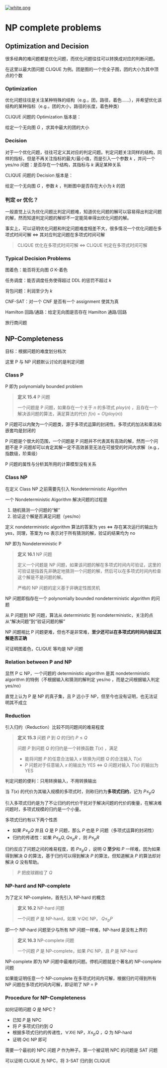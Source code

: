 [![white.png](https://i.loli.net/2019/04/11/5cae134487910.png)](https://github.com/i1123581321/NJU-open-resource)

# NP complete problems

## Optimization and Decision

很多经典的难问题都是优化问题，而优化问题往往可以转换成对应的判断问题。

在这里以最大团问题 CLIQUE 为例。团是图的一个完全子图，团的大小为其中顶点的个数

### Optimization

优化问题往往是关注某种特殊的结构（e.g.，团，路径，着色……），并希望优化该结构的某种指标（e.g.，团的大小，路径的长度，着色种类）

CLIQUE 问题的 Optimization 版本是：

给定一个无向图 $G$ ，求其中最大的团的大小

### Decision

对于一个优化问题，往往可定义其对应的判定问题。判定问题关注同样的结构，同样的指标，但是不再关注指标的最大/最小值，而是引入一个参数 $k$ ，并问一个 yes/no 问题：是否存在一个结构，其指标与 $k$ 满足某种关系

CLIQUE 问题的 Decision 版本是：

给定一个无向图 $G$ ，参数 $k$ ，判断图中是否存在大小为 $k$ 的团

### 判定 or 优化？

一般直觉上认为优化问题比判定问题难，知道优化问题的解可以容易得出判定问题的解，然而知道判定问题的解却不一定能简单得出优化问题的解。

事实上，可以证明优化问题和判定问题难度相差不大，很多情况一个优化问题在多项式时间可解 $\iff$ 其对应判定问题在多项式时间可解

> CLIQUE 优化在多项式时间可解 $\iff$ CLIQUE 判定在多项式时间可解

### Typical Decision Problems

图着色：能否将无向图 $G$ K-着色

任务调度：能否调度任务使得超过 DDL 的惩罚不超过 $k$

背包问题：利润至少为 $k$

CNF-SAT：对一个 CNF 是否有一个 assignment 使其为真

Hamilton 回路/通路：给定无向图是否存在 Hamilton 通路/回路

旅行商问题

## NP-Completeness

目标：根据问题的难度划分档次

这里 P 与 NP 问题默认讨论的是判定问题

### Class P

P 即为 polynomially bounded problem

> **定义 15.4** P 问题
>
> 一个问题是 P 问题，如果存在一个关于 $n$ 的多项式 $ploy(n)$ ，且存在一个解决该问题的算法，满足算法的代价 $f(n) = O(ploy(n))$

P 问题可以内聚为一个问题类，源于多项式运算的封闭性。多项式的加法和乘法和嵌套均是封闭的

P 问题是个很大的范围，一个问题是 P 问题并不代表其有高效的解，然而一个问题不是 P 问题却可以肯定其解一定不高效甚至无法在可接受的时间内求解（e.g.，指数级，阶乘级）

P 问题的属性与分析其所用的计算模型没有关系

### Class NP

在定义 Class NP 之前需要先引入 Nondeterministic Algorithm

一个 Nondeterministic Algorithm 解决问题的过程是

1. 随机猜测一个问题的“解”
2. 验证这个解是否满足问题（yes/no）

定义 nondeterministic algorithm 算法的答案为 yes $\iff$ 存在某次运行的输出为 yes，同理，答案为 no 表示对于所有猜测的解，验证的结果均为 no

NP 即为 Nondeterministic P

> **定义 16.1** NP 问题
>
> 定义一个问题是 NP 问题，如果该问题的解在多项式时间内可验证，这里的可验证是指首先非确定地猜测一个问题的解，然后可以在多项式时间内检查这个解是不是问题的解。
>
> 严格的 NP 问题的定义基于非确定性图灵机

NP 问题即指存在一个 polynomially bounded nondeterministic algorithm 的问题

从 P 问题到 NP 问题，算法从 deterministic 到 nondeterministic，关注的点从“解决问题”到“验证问题的解”

NP 问题相比 P 问题更难，但也不是非常难，**至少还可以在多项式的时间内验证其解是否正确**

可证明图着色，CLIQUE 等均是 NP 问题

### Relation between P and NP

显然 P $\subseteq$ NP，一个问题的 deterministic algorithm 是其 nondeterministic algorithm 的特例（不根据输入和猜测的解判定 yes/no ，而是之间根据输入判定 yes/no）

直觉上认为 P 是 NP 的真子集，且 P 远小于 NP，但至今也没有证明，也无法证明其不成立

### Reduction

引入归约（Reduction）比较不同问题间的难易程度

> **定义 15.3** 问题 $P$ 到 $Q$ 的归约 $P \leqslant Q$
>
> 问题 $P$ 到问题 $Q$ 的归约是一个转换函数 $T(x)$ ，满足
>
> * 能将问题 $P$ 的任意合法输入 $x$ 转换为问题 $Q$ 的合法输入 $T(x)$
> * $P$ 问题对于任意输入 $x$ 的输出为 YES $\iff$ $Q$ 问题对输入 $T(x)$ 的输出为 YES

判定问题的便利：只用转换输入，不用转换输出

当 $T(x)$ 的代价为其输入规模的多项式时，则称归约为**多项式归约**，记为 $P \leqslant_p Q$

引入多项式归约是为了不让归约的代价干扰对于解决问题的代价的衡量，在解决难问题时，多项式规模的归约是一个小量。

多项式归约有以下两个性质

* 如果 $P \leqslant_p Q$ 并且 $Q$ 是 P 问题，那么 $P$ 也是 P 问题（多项式运算的封闭性）
* 归约的传递性：如果 $P \leqslant_p Q, Q \leqslant_p R$ ，则 $P \leqslant_p R$

归约反应了问题之间的难易程度，若 $P \leqslant_p Q$ ，说明 $Q$ **至少**和 $P$ 一样难，因为如果得到解决 $Q$ 的算法，基于归约可以得到解决 $P$ 的算法，但知道解决 $P$ 的算法却对解决 $Q$ 没有帮助。

> $P$ 把皮球踢给了 $Q$

### NP-hard and NP-complete

为了定义 NP-complete，首先引入 NP-hard 的概念

> **定义 16.2** NP-hard 问题
>
> 一个问题 $P$ 是 NP-hard，如果 $\forall Q \in$ NP， $Q \leqslant_p P$

即一个 NP-hard 问题至少与所有 NP 问题一样难，NP-hard 是没有上界的

> **定义 16.3** NP-complete 问题
>
> 一个问题 $P$ 是 NP-complete，如果 $P \in$ NP，且 $P$ 是 NP-hard

NP-complete 即为 NP 问题中最难的问题。停机问题就是个著名的 NP-complete 问题

如果能证明任意一个 NP-complete 在多项式时间内可解，根据归约可得到所有 NP 问题在多项式时间内可解，即证明了 NP = P

### Procedure for NP-Completeness

如何证明问题 $Q$ 是 NPC？

* 已知 $P$ 是 NPC
* 将 $P$ 多项式归约到 $Q$
* 根据多项式归约的传递性，$\forall X \in$ NP，$X \leqslant_p Q$ ，$Q$ 为 NP-hard
* 证明 $Q \in$ NP 即可

需要一个最初的 NPC 问题 $P$ 作为种子。第一个被证明 NPC 的问题是 SAT 问题

可以证明 CLIQUE 为 NPC，将 3-SAT 归约到 CLIQUE